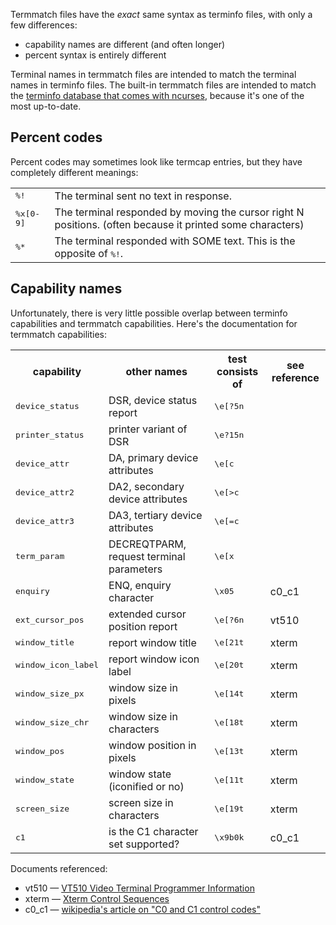 Termmatch files have the *exact* same syntax as terminfo files, with only a few differences:

* capability names are different  (and often longer)
* percent syntax is entirely different

Terminal names in termmatch files are intended to match the terminal names in terminfo files.  The built-in termmatch files are intended to match the [terminfo database that comes with ncurses](http://invisible-island.net/ncurses/ncurses.faq.html#which_terminfo), because it's one of the most up-to-date.

## Percent codes

Percent codes may sometimes look like termcap entries, but they have completely different meanings:

<table>

<tr><td><tt>%!
    <td>The terminal sent no text in response.

<tr><td><tt>%x[0-9]
    <td>The terminal responded by moving the cursor right N positions. (often because it printed some characters)

<tr><td><tt>%*
    <td>The terminal responded with SOME text.  This is the opposite of <tt>%!</tt>.

</table>

## Capability names

Unfortunately, there is very little possible overlap between terminfo capabilities and termmatch capabilities.  Here's the documentation for termmatch capabilities:

<table>

<tr><th>capability
    <th>other names
    <th>test consists of
    <th>see reference

<tr><td><tt>device_status
    <td>DSR, device status report
    <td><tt>\e[?5n
    <td>

<tr><td><tt>printer_status
    <td>printer variant of DSR
    <td><tt>\e?15n
    <td>

<tr><td><tt>device_attr
    <td>DA, primary device attributes
    <td><tt>\e[c
    <td>

<tr><td><tt>device_attr2
    <td>DA2, secondary device attributes
    <td><tt>\e[>c
    <td>

<tr><td><tt>device_attr3
    <td>DA3, tertiary device attributes
    <td><tt>\e[=c
    <td>

<tr><td><tt>term_param
    <td>DECREQTPARM, request terminal parameters
    <td><tt>\e[x
    <td>

<tr><td><tt>enquiry
    <td>ENQ, enquiry character
    <td><tt>\x05
    <td>c0_c1

<tr><td><tt>ext_cursor_pos
    <td>extended cursor position report
    <td><tt>\e[?6n
    <td>vt510

<tr><td><tt>window_title
    <td>report window title
    <td><tt>\e[21t
    <td>xterm

<tr><td><tt>window_icon_label
    <td>report window icon label
    <td><tt>\e[20t
    <td>xterm

<tr><td><tt>window_size_px
    <td>window size in pixels
    <td><tt>\e[14t
    <td>xterm

<tr><td><tt>window_size_chr
    <td>window size in characters
    <td><tt>\e[18t
    <td>xterm

<tr><td><tt>window_pos
    <td>window position in pixels
    <td><tt>\e[13t
    <td>xterm

<tr><td><tt>window_state
    <td>window state (iconified or no)
    <td><tt>\e[11t
    <td>xterm

<tr><td><tt>screen_size
    <td>screen size in characters
    <td><tt>\e[19t
    <td>xterm

<tr><td><tt>c1
    <td>is the C1 character set supported?
    <td><tt>\x9b0k
    <td>c0_c1

</table>

Documents referenced:

* vt510 — [VT510 Video Terminal Programmer Information](http://www.vt100.net/docs/vt510-rm/chapter4#S4.6)
* xterm — [Xterm Control Sequences](http://www.xfree86.org/current/ctlseqs.html)
* c0_c1 — [wikipedia's article on "C0 and C1 control codes"](http://en.wikipedia.org/wiki/C0_and_C1_control_codes#C0_.28ASCII_and_derivatives.29)

